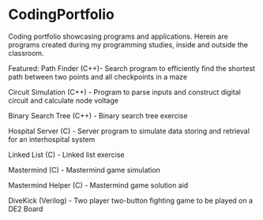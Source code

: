 CodingPortfolio
===============

Coding portfolio showcasing programs and applications.
Herein are programs created during my programming studies, inside and outside the classroom.

Featured:
Path Finder (C++)- Search program to efficiently find the shortest path between two points and all checkpoints in a maze

Circuit Simulation (C++) - Program to parse inputs and construct digital circuit and calculate node voltage

Binary Search Tree (C++) - Binary search tree exercise

Hospital Server (C) - Server program to simulate data storing and retrieval for an interhospital system

Linked List (C) - Linked list exercise

Mastermind (C) - Mastermind game simulation

Mastermind Helper (C) - Mastermind game solution aid

DiveKick (Verilog) - Two player two-button fighting game to be played on a DE2 Board

